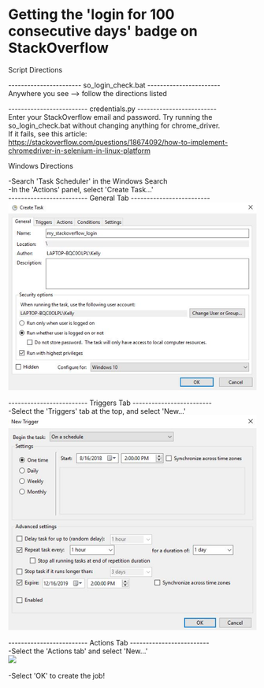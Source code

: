 # Getting the 'login for 100 consecutive days' badge on StackOverflow  

Script Directions  
  
----------------------- so_login_check.bat -----------------------  
Anywhere you see --> follow the directions listed  
  
  
------------------------- credentials.py -------------------------  
Enter your StackOverflow email and password. Try running the  
so_login_check.bat without changing anything for chrome_driver.  
If it fails, see this article:  
https://stackoverflow.com/questions/18674092/how-to-implement-chromedriver-in-selenium-in-linux-platform
  
  
Windows Directions  
  
 -Search 'Task Scheduler' in the Windows Search  
 -In the 'Actions' panel, select 'Create Task...'  
------------------------- General Tab -------------------------    
<img src="images/general.jpg" />  
  
------------------------- Triggers Tab -------------------------  
-Select the 'Triggers' tab at the top, and select 'New...'  
<img src="images/triggers.jpg">  
  
------------------------- Actions Tab -------------------------  
-Select the 'Actions tab' and select 'New...'  
<img src="images/actions.jpg">  
  
-Select 'OK' to create the job!  

